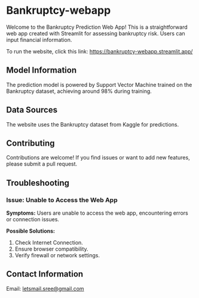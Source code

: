 # Bankruptcy-webapp
Welcome to the Bankruptcy Prediction Web App! This is a straightforward web app created with Streamlit for assessing bankruptcy risk. Users can input financial information.

To run the website, click this link:
https://bankruptcy-webapp.streamlit.app/

## Model Information
The prediction model is powered by Support Vector Machine trained on the Bankruptcy dataset, achieving around 98% during training.

## Data Sources
The website uses the Bankruptcy dataset from Kaggle for predictions.

## Contributing
Contributions are welcome! If you find issues or want to add new features, please submit a pull request.

## Troubleshooting

### Issue: Unable to Access the Web App
**Symptoms:** Users are unable to access the web app, encountering errors or connection issues.

**Possible Solutions:**
1. Check Internet Connection.
2. Ensure browser compatibility. 
3. Verify firewall or network settings.

## Contact Information
Email: letsmail.sree@gmail.com

